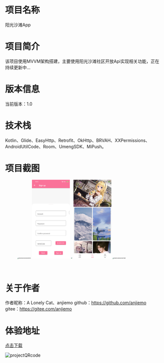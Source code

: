 # 项目名称
阳光沙滩App
# 项目简介
该项目使用MVVM架构搭建，主要使用阳光沙滩社区开放Api实现相关功能，正在持续更新中...
# 版本信息
当前版本：1.0
# 技术栈
Kotlin、Glide、EasyHttp、Retrofit、OkHttp、BRVAH、XXPermissions、AndroidUtilCode、Room、UmengSDK、MiPush。

# 项目截图

<figure class="third">
    <img src="https://gitee.com/anjiemo/figure-bed/raw/master/img/20210618190521.png" alt="854804025600638976" style="zoom: 25%;" />
    <img src="ScreenShots/854804043761975296.png" alt="854804043761975296" style="zoom:25%;" />
    <img src="https://gitee.com/anjiemo/figure-bed/raw/master/img/20210618190731.png" style="zoom:25%;" />
    <img src="ScreenShots/854804177199562752.png" alt="854804177199562752" style="zoom:25%;" />
    <img src="https://gitee.com/anjiemo/figure-bed/raw/master/img/20210618190651.png" alt="854804065563967488" style="zoom:25%;" />
</figure>

<br>

# 关于作者

作者昵称：A Lonely Cat、anjiemo
github：https://github.com/anjiemo
gitee：https://gitee.com/anjiemo

# 体验地址
[点击下载](https://wwa.lanzoui.com/ilD2yq91c8b)

![projectQRcode](https://gitee.com/anjiemo/figure-bed/raw/master/img/20210618180210.png)